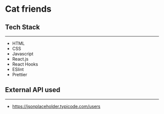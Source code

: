 # Cat friends

## Tech Stack
---
- HTML
- CSS
- Javascript
- React.js
- React Hooks
- ESlint
- Prettier


## External API used
---
- https://jsonplaceholder.typicode.com/users



